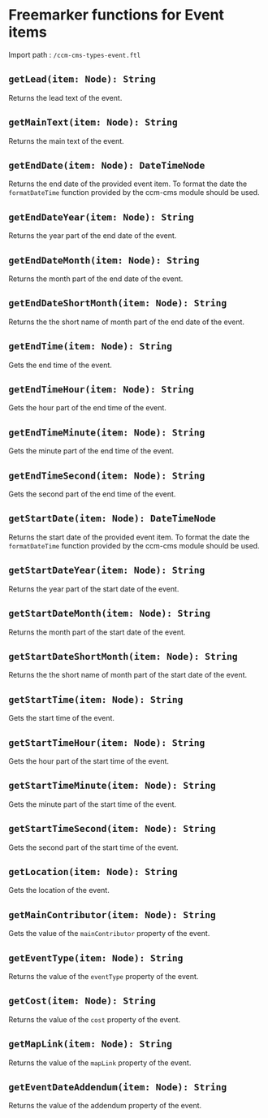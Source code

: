 # Freemarker functions for Event items

Import path
: `/ccm-cms-types-event.ftl`

## `getLead(item: Node): String`

Returns the lead text of the event.

## `getMainText(item: Node): String`

Returns the main text of the event.

## `getEndDate(item: Node): DateTimeNode`

Returns the end date of the provided event item. To format the date
the `formatDateTime` function provided by the ccm-cms module should be used.

## `getEndDateYear(item: Node): String`

Returns the year part of the end date of the event.

## `getEndDateMonth(item: Node): String`

Returns the month part of the end date of the event.  

## `getEndDateShortMonth(item: Node): String`

Returns the the short name of month part of the end date of the event. 

## `getEndTime(item: Node): String`

Gets the end time of the event.

## `getEndTimeHour(item: Node): String`

Gets the hour part of the end time of the event.

## `getEndTimeMinute(item: Node): String`

Gets the minute part of the end time of the event.

## `getEndTimeSecond(item: Node): String`

Gets the second part of the end time of the event.

## `getStartDate(item: Node): DateTimeNode`

Returns the start date of the provided event item. To format the date
the `formatDateTime` function provided by the ccm-cms module should be used.

## `getStartDateYear(item: Node): String`

Returns the year part of the start date of the event.

## `getStartDateMonth(item: Node): String`

Returns the month part of the start date of the event.  

## `getStartDateShortMonth(item: Node): String`

Returns the the short name of month part of the start date of the event. 

## `getStartTime(item: Node): String`

Gets the start time of the event.

## `getStartTimeHour(item: Node): String`

Gets the hour part of the start time of the event.

## `getStartTimeMinute(item: Node): String`

Gets the minute part of the start time of the event.

## `getStartTimeSecond(item: Node): String`

Gets the second part of the start time of the event.

## `getLocation(item: Node): String`

Gets the location of the event.

## `getMainContributor(item: Node): String`

Gets the value of the `mainContributor` property of the event.

## `getEventType(item: Node): String`

Returns the value of the `eventType` property of the event.

## `getCost(item: Node): String`

Returns the value of the `cost` property of the event.

## `getMapLink(item: Node): String`

Returns the value of the `mapLink` property of the event.

## `getEventDateAddendum(item: Node): String`

Returns the value of the addendum property of the event.